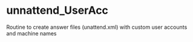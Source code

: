 # unnattend_UserAcc
Routine to create answer files (unattend.xml) with custom user accounts and machine names
